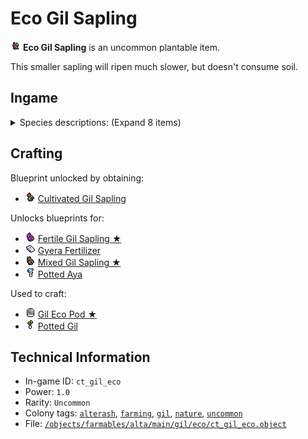 # Eco Gil Sapling

<img src="https://raw.githubusercontent.com/Ceterai/Enternia/main/objects/farmables/alta/main/gil/eco/icon.png" alt="Eco Gil Sapling icon" loading="lazy" height=16px width="auto" /> **Eco Gil Sapling** is an uncommon plantable item.

This smaller sapling will ripen much slower, but doesn't consume soil.

## Ingame

<details markdown="1"><summary>Species descriptions: (Expand 8 items)</summary>

- Alta: Gil is great for salty meals! Wouldn't mind having one right now.
- Apex: Tastes like a tomato with spices.
- Avian: The hardest seeds I've seen.
- Floran: ... Sssssssssssssssssssalt.
- Glitch: Disappointed. A fruit with salt, what an innovation.
- Human: A salty tomato!
- Hylotl: A salty fruit of unknown origin.
- Novakid: Have never seen a salty fruit until now.

</details>

## Crafting

Blueprint unlocked by obtaining:

- <img src="https://raw.githubusercontent.com/Ceterai/Enternia/main/objects/farmables/alta/main/gil/cultivated/icon.png" alt="Cultivated Gil Sapling icon" loading="lazy" height=16px width="auto" /> [Cultivated Gil Sapling](https://ceterai.github.io/MyEnternia/Wiki/CultivatedGilSapling)

Unlocks blueprints for:

- <img src="https://raw.githubusercontent.com/Ceterai/Enternia/main/objects/farmables/alta/main/gil/fertile/icon.png" alt="Fertile Gil Sapling ★ icon" loading="lazy" height=16px width="auto" /> [Fertile Gil Sapling ★](https://ceterai.github.io/MyEnternia/Wiki/FertileGilSapling)
- <img src="https://raw.githubusercontent.com/Ceterai/Enternia/main/items/active/alta/tools/fertilize/ct_gyera_fertilizer.png" alt="Gyera Fertilizer icon" loading="lazy" height=16px width="auto" /> [Gyera Fertilizer](https://ceterai.github.io/MyEnternia/Wiki/GyeraFertilizer)
- <img src="https://raw.githubusercontent.com/Ceterai/Enternia/main/objects/farmables/alta/main/gil/mixed/icon.png" alt="Mixed Gil Sapling ★ icon" loading="lazy" height=16px width="auto" /> [Mixed Gil Sapling ★](https://ceterai.github.io/MyEnternia/Wiki/MixedGilSapling)
- <img src="https://raw.githubusercontent.com/Ceterai/Enternia/main/objects/alta/special/plants/pots/crops/aya/icon.png" alt="Potted Aya icon" loading="lazy" height=16px width="auto" /> [Potted Aya](https://ceterai.github.io/MyEnternia/Wiki/PottedAya)

Used to craft:

- <img src="https://raw.githubusercontent.com/Ceterai/Enternia/main/objects/farmables/alta/main/gil/pod/icon.png" alt="Gil Eco Pod ★ icon" loading="lazy" height=16px width="auto" /> [Gil Eco Pod ★](https://ceterai.github.io/MyEnternia/Wiki/GilEcoPod)
- <img src="https://raw.githubusercontent.com/Ceterai/Enternia/main/objects/alta/special/plants/pots/crops/gil/icon.png" alt="Potted Gil icon" loading="lazy" height=16px width="auto" /> [Potted Gil](https://ceterai.github.io/MyEnternia/Wiki/PottedGil)

## Technical Information

- In-game ID: `ct_gil_eco`
- Power: `1.0`
- Rarity: `Uncommon`
- Colony tags: [`alterash`](https://ceterai.github.io/MyEnternia/Wiki/Tags/Alterash), [`farming`](https://ceterai.github.io/MyEnternia/Wiki/Tags/Farming), [`gil`](https://ceterai.github.io/MyEnternia/Wiki/Tags/Gil), [`nature`](https://ceterai.github.io/MyEnternia/Wiki/Tags/Nature), [`uncommon`](https://ceterai.github.io/MyEnternia/Wiki/Tags/Uncommon)
- File: [`/objects/farmables/alta/main/gil/eco/ct_gil_eco.object`](https://github.com/Ceterai/Enternia/blob/main/objects/farmables/alta/main/gil/eco/ct_gil_eco.object)
